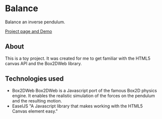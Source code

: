 Balance
=======

Balance an inverse pendulum.

[Project page and Demo](http://olivierdeckers.github.io/balance/)

About
-----
This is a toy project. It was created for me to get familiar with the HTML5 canvas API and the Box2DWeb library.

Technologies used
-----------------

* Box2DWeb
    Box2DWeb is a Javascript port of the famous Box2D physics engine. It enables the realistic simulation of the forces on the pendulum and the resulting motion.
* EaselJS
    "A Javascript library that makes working with the HTML5 Canvas element easy."



